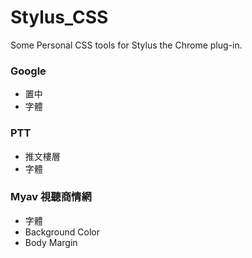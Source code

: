 # Stylus_CSS

Some Personal CSS tools for Stylus the Chrome plug-in.

### Google

- 置中
- 字體

### PTT 

- 推文樓層
- 字體

### Myav 視聽商情網

- 字體
- Background Color
- Body Margin

